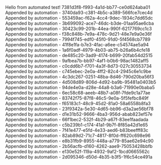 
 Hello from automated test! 7381d3f8-f993-4a1d-bb77-ce0d624aba01
Appended by automation - 3740da93-c381-4b5c-a389-566fce7cec4d
Appended by automation - 553459ac-f62a-4cc4-9dec-1934c7dd65dc
Appended by automation - 3b699092-ace7-46dc-b3de-01aa95ae6cba
Appended by automation - 30423c99-201b-44ea-990f-6217769cc1c3
Appended by automation - f38c848b-7e9a-478c-9d21-48e7e9a0e36f
Appended by automation - 7994f745-edf0-45f0-91d0-5f4568cb7789
Appended by automation - 41f8e1fa-b7e3-4fac-a6ee-c54574ae5a94
Appended by automation - 1a6f0adf-4979-4b03-ab75-b26a6b4cfe18
Appended by automation - de485c20-3ad9-4174-b699-20fab54d2515
Appended by automation - 9afbea7b-bb97-4af1-b0b6-98ac1482aff5
Appended by automation - c0cdd6b7-f701-4a3f-8d73-027c30553734
Appended by automation - c745ebec-2e0a-4ff2-82c4-2945c6e1c9be
Appended by automation - 4c3dc267-0251-48ba-8d46-790d20ba56f3
Appended by automation - 4d508d89-806d-4d92-ba9b-95481a0403b5
Appended by automation - 94de4e0a-d28e-44a8-b3a6-71990e0baba5
Appended by automation - 6ec58c68-aeeb-48b7-a08f-7fde9c1a77ae
Appended by automation - 83742f75-87f8-46c5-9e0a-5f5fefbc849f
Appended by automation - f65183c1-48c9-45d2-81a0-58a6558b8fa3
Appended by automation - 23f9342a-5e30-4d65-bb96-d3a2ae56bf78
Appended by automation - d1e31b52-9666-4ba3-956d-abab823ef57e
Appended by automation - 66f1bec2-532f-4b29-a67f-83ee1faadada
Appended by automation - c5b239b1-c174-41a1-9b7f-8f85a42d1e65
Appended by automation - 7f41e477-e5fd-4e33-aed6-b83beefff83c
Appended by automation - 82ab89d2-71c7-4817-8f0d-ff620c698e96
Appended by automation - e8b31fb9-8955-448a-a779-85ae62e94c90
Appended by automation - 2b56acfb-d160-4262-aae9-75053428bbfb
Appended by automation - e130e52f-119a-4932-9af2-1bcd0665562c
Appended by automation - 2d095346-d50d-4b35-b3f5-1f6c54ce491a